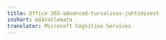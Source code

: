 ```yaml
---
title: Office 365-advanced-turvalisus-juhtimisest
inshort: määratlemata
translator: Microsoft Cognitive Services
---
```





